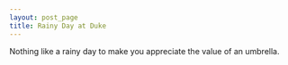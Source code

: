 ```yaml
---
layout: post_page
title: Rainy Day at Duke
---
```


Nothing like a rainy day to make you appreciate the value of an umbrella. 